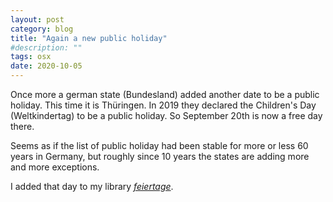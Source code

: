 ```yaml
---
layout: post
category: blog
title: "Again a new public holiday"
#description: ""
tags: osx 
date: 2020-10-05
---
```


Once more a german state (Bundesland) added another date to be a public holiday. This time it is Thüringen. In 2019 they declared the Children's Day (Weltkindertag) to be a public holiday. So September 20th is now a free day there.

Seems as if the list of public holiday had been stable for more or less 60 years in Germany, but roughly since 10 years the states are adding more and more exceptions.

I added that day to my library [_feiertage_](https://github.com/wlbr/feiertage).



